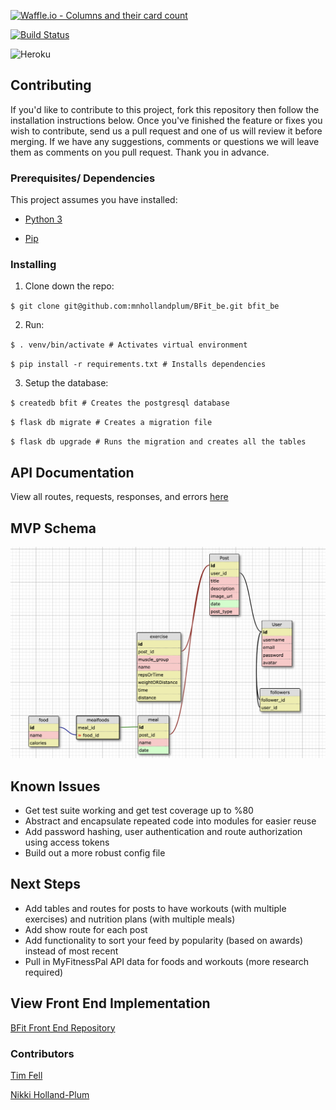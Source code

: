 [![Waffle.io - Columns and their card count](https://badge.waffle.io/mnhollandplum/BFit_be.svg?columns=all)](https://waffle.io/mnhollandplum/BFit_be)

[![Build Status](https://travis-ci.org/mnhollandplum/BFit_be.svg?branch=master)](https://travis-ci.org/mnhollandplum/BFit_be)

![Heroku](https://heroku-badge.herokuapp.com/?app=heroku-badge)

## Contributing  
If you'd like to contribute to this project, fork this repository then follow the installation instructions below. Once you've finished the feature or fixes you wish to contribute, send us a pull request and one of us will review it before merging. If we have any suggestions, comments or questions we will leave them as comments on you pull request. Thank you in advance.

### Prerequisites/ Dependencies
 This project assumes you have installed:
 
 - [Python 3](https://realpython.com/installing-python/)
 
 - [Pip](https://pip.pypa.io/en/stable/reference/pip_install/)

### Installing

1. Clone down the repo:

`$ git clone git@github.com:mnhollandplum/BFit_be.git bfit_be`

2. Run:

`$ . venv/bin/activate # Activates virtual environment`

`$ pip install -r requirements.txt # Installs dependencies`

3. Setup the database:

`$ createdb bfit # Creates the postgresql database`

`$ flask db migrate # Creates a migration file`

`$ flask db upgrade # Runs the migration and creates all the tables`

## API Documentation
View all routes, requests, responses, and errors [here](./api_doc.md)

## MVP Schema<br/>
![Schema](./Schema.png)<br/>

## Known Issues

- Get test suite working and get test coverage up to %80
- Abstract and encapsulate repeated code into modules for easier reuse
- Add password hashing, user authentication and route authorization using access tokens
- Build out a more robust config file

## Next Steps
- Add tables and routes for posts to have workouts (with multiple exercises) and nutrition plans (with multiple meals)
- Add show route for each post
- Add functionality to sort your feed by popularity (based on awards) instead of most recent
- Pull in MyFitnessPal API data for foods and workouts (more research required)

## View Front End Implementation

[BFit Front End Repository](https://github.com/Cody-Price/BFit_fe)

### Contributors
[Tim Fell](https://github.com/TimothyFell)

[Nikki Holland-Plum](https://github.com/mnhollandplum)
